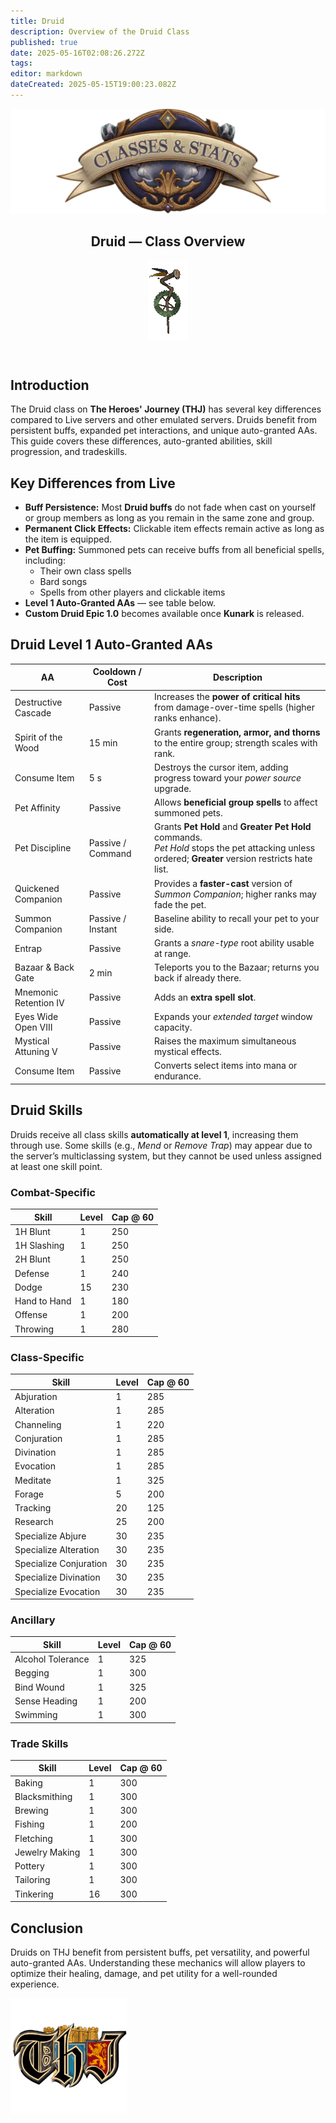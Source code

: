 ```yaml
---
title: Druid
description: Overview of the Druid Class
published: true
date: 2025-05-16T02:08:26.272Z
tags: 
editor: markdown
dateCreated: 2025-05-15T19:00:23.082Z
---
```


<article class="class-wrapper">
  <!-- ===== HERO SECTION ===== -->
  <header class="hero-card">
    <img src="/classes-and-abilities/statsandclasses.webp"
         alt="Classes & Stats Banner"
         class="hero-banner">
    <div class="title-card">
      <h1 class="hero-title"><span>Druid — Class Overview</span></h1>
      <img src="/druid.gif" alt="Druid Flair" class="class-gif">
    </div>
  </header>
  <!-- ===== INTRO ===== -->
  <section class="intro">
    <h2>Introduction</h2>
    <p>The Druid class on <strong>The Heroes' Journey (THJ)</strong> has several key differences compared to Live servers and other emulated servers. Druids benefit from persistent buffs, expanded pet interactions, and unique auto-granted AAs. This guide covers these differences, auto-granted abilities, skill progression, and tradeskills.</p>
  </section>
  <!-- ===== KEY DIFFERENCES ===== -->
  <section class="differences">
    <h2>Key Differences from Live</h2>
    <ul>
      <li><strong>Buff Persistence:</strong> Most <strong>Druid buffs</strong> do not fade when cast on yourself or group members as long as you remain in the same zone and group.</li>
      <li><strong>Permanent Click Effects:</strong> Clickable item effects remain active as long as the item is equipped.</li>
      <li><strong>Pet Buffing:</strong> Summoned pets can receive buffs from all beneficial spells, including:
        <ul>
          <li>Their own class spells</li>
          <li>Bard songs</li>
          <li>Spells from other players and clickable items</li>
        </ul>
      </li>
      <li><strong>Level&nbsp;1 Auto-Granted AAs</strong> — see table below.</li>
      <li><strong>Custom Druid Epic 1.0</strong> becomes available once <strong>Kunark</strong> is released.</li>
    </ul>
  </section>
  <!-- ===== AUTO-GRANTED AAs ===== -->
  <section class="abilities">
    <h2>Druid Level 1 Auto-Granted AAs</h2>
    <table class="aa-table">
      <thead><tr><th>AA</th><th>Cooldown / Cost</th><th>Description</th></tr></thead>
      <tbody>
        <tr><td>Destructive Cascade</td><td>Passive</td><td>Increases the <strong>power of critical hits</strong> from damage-over-time spells (higher ranks enhance).</td></tr>
        <tr><td>Spirit of the Wood</td><td>15&nbsp;min</td><td>Grants <strong>regeneration, armor, and thorns</strong> to the entire group; strength scales with rank.</td></tr>
        <tr><td>Consume Item</td><td>5&nbsp;s</td><td>Destroys the cursor item, adding progress toward your <em>power source</em> upgrade.</td></tr>
        <tr><td>Pet Affinity</td><td>Passive</td><td>Allows <strong>beneficial group spells</strong> to affect summoned pets.</td></tr>
        <tr><td>Pet Discipline</td><td>Passive / Command</td><td>Grants <strong>Pet Hold</strong> and <strong>Greater Pet Hold</strong> commands.<br><em>Pet Hold</em> stops the pet attacking unless ordered; <strong>Greater</strong> version restricts hate list.</td></tr>
        <tr><td>Quickened Companion</td><td>Passive</td><td>Provides a <strong>faster-cast</strong> version of <em>Summon Companion</em>; higher ranks may fade the pet.</td></tr>
        <tr><td>Summon Companion</td><td>Passive / Instant</td><td>Baseline ability to recall your pet to your side.</td></tr>
        <tr><td>Entrap</td><td>Passive</td><td>Grants a <em>snare-type</em> root ability usable at range.</td></tr>
        <tr><td>Bazaar &amp; Back Gate</td><td>2&nbsp;min</td><td>Teleports you to the Bazaar; returns you back if already there.</td></tr>
        <tr><td>Mnemonic Retention&nbsp;IV</td><td>Passive</td><td>Adds an <strong>extra spell slot</strong>.</td></tr>
        <tr><td>Eyes Wide Open&nbsp;VIII</td><td>Passive</td><td>Expands your <em>extended target</em> window capacity.</td></tr>
        <tr><td>Mystical Attuning&nbsp;V</td><td>Passive</td><td>Raises the maximum simultaneous mystical effects.</td></tr>
        <tr><td>Consume Item</td><td>Passive</td><td>Converts select items into mana or endurance.</td></tr>
      </tbody>
    </table>
  </section>
  <!-- ===== SKILLS ===== -->
  <section class="skills">
    <h2>Druid Skills</h2>
    <p>Druids receive all class skills <strong>automatically at level&nbsp;1</strong>, increasing them through use. Some skills (e.g., <em>Mend</em> or <em>Remove Trap</em>) may appear due to the server’s multiclassing system, but they cannot be used unless assigned at least one skill point.</p>
    <!-- Combat Skills -->
    <h3>Combat-Specific</h3>
    <table class="skill-table">
      <thead><tr><th>Skill</th><th>Level</th><th>Cap @ 60</th></tr></thead>
      <tbody>
        <tr><td>1H Blunt</td><td>1</td><td>250</td></tr>
        <tr><td>1H Slashing</td><td>1</td><td>250</td></tr>
        <tr><td>2H Blunt</td><td>1</td><td>250</td></tr>
        <tr><td>Defense</td><td>1</td><td>240</td></tr>
        <tr><td>Dodge</td><td>15</td><td>230</td></tr>
        <tr><td>Hand to Hand</td><td>1</td><td>180</td></tr>
        <tr><td>Offense</td><td>1</td><td>200</td></tr>
        <tr><td>Throwing</td><td>1</td><td>280</td></tr>
      </tbody>
    </table>
    <!-- Class-Specific -->
    <h3>Class-Specific</h3>
    <table class="skill-table">
      <thead><tr><th>Skill</th><th>Level</th><th>Cap @ 60</th></tr></thead>
      <tbody>
        <tr><td>Abjuration</td><td>1</td><td>285</td></tr>
        <tr><td>Alteration</td><td>1</td><td>285</td></tr>
        <tr><td>Channeling</td><td>1</td><td>220</td></tr>
        <tr><td>Conjuration</td><td>1</td><td>285</td></tr>
        <tr><td>Divination</td><td>1</td><td>285</td></tr>
        <tr><td>Evocation</td><td>1</td><td>285</td></tr>
        <tr><td>Meditate</td><td>1</td><td>325</td></tr>
        <tr><td>Forage</td><td>5</td><td>200</td></tr>
        <tr><td>Tracking</td><td>20</td><td>125</td></tr>
        <tr><td>Research</td><td>25</td><td>200</td></tr>
        <tr><td>Specialize Abjure</td><td>30</td><td>235</td></tr>
        <tr><td>Specialize Alteration</td><td>30</td><td>235</td></tr>
        <tr><td>Specialize Conjuration</td><td>30</td><td>235</td></tr>
        <tr><td>Specialize Divination</td><td>30</td><td>235</td></tr>
        <tr><td>Specialize Evocation</td><td>30</td><td>235</td></tr>
      </tbody>
    </table>
    <!-- Ancillary -->
    <h3>Ancillary</h3>
    <table class="skill-table">
      <thead><tr><th>Skill</th><th>Level</th><th>Cap @ 60</th></tr></thead>
      <tbody>
        <tr><td>Alcohol Tolerance</td><td>1</td><td>325</td></tr>
        <tr><td>Begging</td><td>1</td><td>300</td></tr>
        <tr><td>Bind Wound</td><td>1</td><td>325</td></tr>
        <tr><td>Sense Heading</td><td>1</td><td>200</td></tr>
        <tr><td>Swimming</td><td>1</td><td>300</td></tr>
      </tbody>
    </table>
    <!-- Trade Skills -->
    <h3>Trade Skills</h3>
    <table class="skill-table">
      <thead><tr><th>Skill</th><th>Level</th><th>Cap @ 60</th></tr></thead>
      <tbody>
        <tr><td>Baking</td><td>1</td><td>300</td></tr>
        <tr><td>Blacksmithing</td><td>1</td><td>300</td></tr>
        <tr><td>Brewing</td><td>1</td><td>300</td></tr>
        <tr><td>Fishing</td><td>1</td><td>200</td></tr>
        <tr><td>Fletching</td><td>1</td><td>300</td></tr>
        <tr><td>Jewelry Making</td><td>1</td><td>300</td></tr>
        <tr><td>Pottery</td><td>1</td><td>300</td></tr>
        <tr><td>Tailoring</td><td>1</td><td>300</td></tr>
        <tr><td>Tinkering</td><td>16</td><td>300</td></tr>
      </tbody>
    </table>
  </section>
  <!-- ===== CONCLUSION ===== -->
  <section class="conclusion">
    <h2>Conclusion</h2>
    <p>Druids on THJ benefit from persistent buffs, pet versatility, and powerful auto-granted AAs. Understanding these mechanics will allow players to optimize their healing, damage, and pet utility for a well-rounded experience.</p>
  </section>
  <!-- ===== PAGE BREAK IMAGE ===== -->
  <img src="/pagebreak2.webp" alt="Page Break" class="page-break">
</article>
